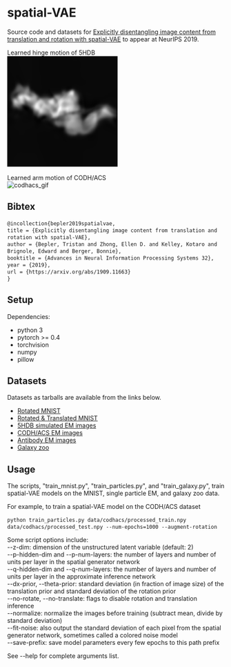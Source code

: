 # spatial-VAE

Source code and datasets for [Explicitly disentangling image content from translation and rotation with spatial-VAE](https://arxiv.org/abs/1909.11663) to appear at NeurIPS 2019.


Learned hinge motion of 5HDB <br />
![5HDB_gif](gifs/5HDB_spatial.gif)

Learned arm motion of CODH/ACS <br />
![codhacs_gif](gifs/codhacs_spatial.gif)


## Bibtex

```
@incollection{bepler2019spatialvae,
title = {Explicitly disentangling image content from translation and rotation with spatial-VAE},
author = {Bepler, Tristan and Zhong, Ellen D. and Kelley, Kotaro and Brignole, Edward and Berger, Bonnie},
booktitle = {Advances in Neural Information Processing Systems 32},
year = {2019},
url = {https://arxiv.org/abs/1909.11663}
}
```


## Setup

Dependencies:
- python 3
- pytorch >= 0.4
- torchvision
- numpy
- pillow

## Datasets

Datasets as tarballs are available from the links below.

- [Rotated MNIST](http://bergerlab-downloads.csail.mit.edu/spatial-vae/mnist_rotated.tar.gz)
- [Rotated & Translated MNIST](http://bergerlab-downloads.csail.mit.edu/spatial-vae/mnist_rotated_translated.tar.gz)
- [5HDB simulated EM images](http://bergerlab-downloads.csail.mit.edu/spatial-vae/5HDB.tar.gz)
- [CODH/ACS EM images](http://bergerlab-downloads.csail.mit.edu/spatial-vae/codhacs.tar.gz)
- [Antibody EM images](http://bergerlab-downloads.csail.mit.edu/spatial-vae/antibody.tar.gz)
- [Galaxy zoo](http://bergerlab-downloads.csail.mit.edu/spatial-vae/galaxy_zoo.tar.gz)


## Usage

The scripts, "train\_mnist.py", "train\_particles.py", and "train\_galaxy.py", train spatial-VAE models on the MNIST, single particle EM, and galaxy zoo data.

For example, to train a spatial-VAE model on the CODH/ACS dataset

```
python train_particles.py data/codhacs/processed_train.npy data/codhacs/processed_test.npy --num-epochs=1000 --augment-rotation
```

Some script options include:  
--z-dim: dimension of the unstructured latent variable (default: 2)  
--p-hidden-dim and --p-num-layers: the number of layers and number of units per layer in the spatial generator network  
--q-hidden-dim and --q-num-layers: the number of layers and number of units per layer in the approximate inference network  
--dx-prior, --theta-prior: standard deviation (in fraction of image size) of the translation prior and standard deviation of the rotation prior  
--no-rotate, --no-translate: flags to disable rotation and translation inference  
--normalize: normalize the images before training (subtract mean, divide by standard deviation)  
--fit-noise: also output the standard deviation of each pixel from the spatial generator network, sometimes called a colored noise model  
--save-prefix: save model parameters every few epochs to this path prefix  
    
See --help for complete arguments list.


